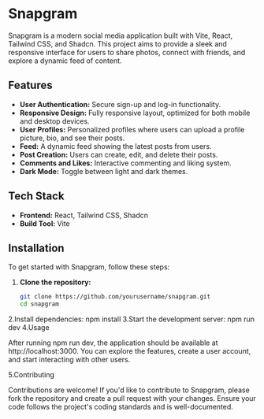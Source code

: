 # Snapgram

Snapgram is a modern social media application built with Vite, React, Tailwind CSS, and Shadcn. This project aims to provide a sleek and responsive interface for users to share photos, connect with friends, and explore a dynamic feed of content.

## Features

- **User Authentication:** Secure sign-up and log-in functionality.
- **Responsive Design:** Fully responsive layout, optimized for both mobile and desktop devices.
- **User Profiles:** Personalized profiles where users can upload a profile picture, bio, and see their posts.
- **Feed:** A dynamic feed showing the latest posts from users.
- **Post Creation:** Users can create, edit, and delete their posts.
- **Comments and Likes:** Interactive commenting and liking system.
- **Dark Mode:** Toggle between light and dark themes.

## Tech Stack

- **Frontend:** React, Tailwind CSS, Shadcn
- **Build Tool:** Vite

## Installation

To get started with Snapgram, follow these steps:

1. **Clone the repository:**

   ```bash
   git clone https://github.com/yourusername/snapgram.git
   cd snapgram
2.Install dependencies:
npm install
3.Start the development server:
npm run dev
4.Usage

After running npm run dev, the application should be available at http://localhost:3000. You can explore the features, create a user account, and start interacting with other users.

5.Contributing

Contributions are welcome! If you'd like to contribute to Snapgram, please fork the repository and create a pull request with your changes. Ensure your code follows the project's coding standards and is well-documented.
